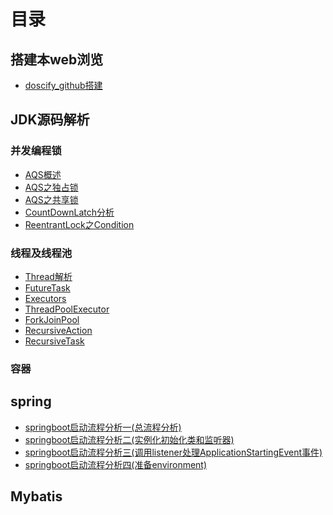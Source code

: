 # 目录

## 搭建本web浏览

* [doscify_github搭建](doscify_github搭建.md)

## JDK源码解析

### 并发编程锁

* [AQS概述](JDK/并发编程之锁/AQS-概述.md)
* [AQS之独占锁](JDK/并发编程之锁/AQS-独占锁(ReentrantLock).md)
* [AQS之共享锁](JDK/并发编程之锁/AQS共享锁(semaphore).md)
* [CountDownLatch分析](JDK/并发编程之锁/CountDownLatch.md)
* [ReentrantLock之Condition](JDK/并发编程之锁/ReentrantLock之condition使用.md)

### 线程及线程池

* [Thread解析](JDK/线程及线程池/Thread解析.md)
* [FutureTask](JDK/线程及线程池/FutureTask.md)
* [Executors](JDK/线程及线程池/Exceutors.md)
* [ThreadPoolExecutor](JDK/线程及线程池/ThreadPoolExecutor.md)
* [ForkJoinPool](JDK/线程及线程池/ForkJoinPool.md)
* [RecursiveAction](JDK/线程及线程池/RecursiveAction.md)
* [RecursiveTask](JDK/线程及线程池/RecursiveTask.md)

### 容器



## spring

* [springboot启动流程分析一(总流程分析)](Spring/springboot启动分析一.md)
* [springboot启动流程分析二(实例化初始化类和监听器)](Spring/springboot启动分析二.md)
* [springboot启动流程分析三(调用listener处理ApplicationStartingEvent事件)](Spring/springboot启动分析三.md)
* [springboot启动流程分析四(准备environment)](Spring/springboot启动分析四.md)

## Mybatis



